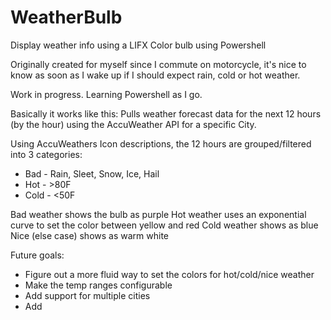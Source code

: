 # WeatherBulb
Display weather info using a LIFX Color bulb using Powershell

Originally created for myself since I commute on motorcycle, it's nice to know as soon as I wake up if I should expect rain, cold or hot weather.

Work in progress. Learning Powershell as I go.

Basically it works like this:
Pulls weather forecast data for the next 12 hours (by the hour) using the AccuWeather API for a specific City.

Using AccuWeathers Icon descriptions, the 12 hours are grouped/filtered into 3 categories:
- Bad - Rain, Sleet, Snow, Ice, Hail
- Hot - >80F
- Cold - <50F

Bad weather shows the bulb as purple
Hot weather uses an exponential curve to set the color between yellow and red
Cold weather shows as blue
Nice (else case) shows as warm white

Future goals:
- Figure out a more fluid way to set the colors for hot/cold/nice weather
- Make the temp ranges configurable
- Add support for multiple cities
- Add 
